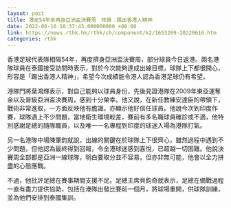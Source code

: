 ```yaml
---
layout: post
title: 港足54年來再晉亞洲盃決賽周　球員：踢出香港人精神
date: 2022-06-16 10:37:43.000000000 +08:00
link: https://news.rthk.hk/rthk/ch/component/k2/1653269-20220616.htm
categories: rthk
---
```


香港足球代表隊相隔54年，再度擠身亞洲盃決賽周，部分球員今日返港。兩名港隊球員在泰國接受訪問時表示，對於今次能夠達成出線目標，球隊上下都很開心，形容是「踢出香港人精神」，希望今次成績能令港人認為香港足球仍有希望。

港隊門將葉鴻輝表示，對自己能夠以球員身份，先後見證港隊在2009年東亞運奪金以及晉級亞洲盃決賽周，感到十分榮幸。他又說，在新任教練安達臣的帶領下，戰術非常進取，一方面反映他有膽識，亦顯示他好信任球員。他說今次到印度作賽，球隊遇上不少問題，當地衛生環境較差，賽前有多名職球員確診或不適，他特別感謝足總的隨隊職員，以及唯一一名專程到印度的球迷入場為港隊打氣。

另一名港隊中場陳肇鈞就說，出線的關鍵在於球隊上下很齊心，雖然過程中遇到不少問題，但他認為最終得到回報，令全港球迷感到喜悅，已超越一切困難。他說決賽周全部都是亞洲一線球隊，明白要取分並不容易，但亦非無可能，他會以全力拼盡的心態應戰。

不過，他批評足總在賽事期間支援不足。足總主席貝鈞奇就表示，足總在備戰過程一直有盡力提供協助，包括在港隊出發比賽前一個月，將球場重開，供球隊訓練，並為他們安排到泰國集訓。
